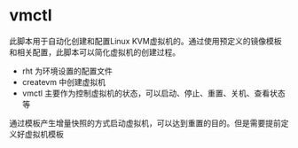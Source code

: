# vmctl

此脚本用于自动化创建和配置Linux KVM虚拟机的。通过使用预定义的镜像模板和相关配置，此脚本可以简化虚拟机的创建过程。

- rht    为环境设置的配置文件
- createvm  中创建虚拟机
- vmctl   主要作为控制虚拟机的状态，可以启动、停止、重置、关机、查看状态等


通过模板产生增量快照的方式启动虚拟机，可以达到重置的目的。但是需要提前定义好虚拟机模板
